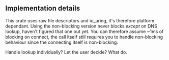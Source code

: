 ## Implementation details
This crate uses raw file descriptors and io_uring, it's therefore platform dependant. Using the non-blocking version never blocks *except* on DNS lookup, haven't figured that one out yet. You can therefore assume ~1ms of blocking on connect, the call itself still requires you to handle non-blocking behaviour since the connecting itself is non-blocking. 

Handle lookup individually? Let the user decide? What do.
